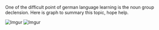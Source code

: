 One of the difficult point of german language learning is the noun group declension.
Here is graph to summary this topic, hope help.

![Imgur](http://i.imgur.com/JypVXQB.png)
![Imgur](http://i.imgur.com/DG2V5ez.png)
